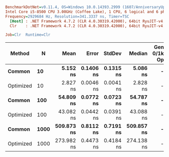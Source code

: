 ``` ini

BenchmarkDotNet=v0.11.4, OS=Windows 10.0.14393.2999 (1607/AnniversaryUpdate/Redstone1)
Intel Core i5-8500 CPU 3.00GHz (Coffee Lake), 1 CPU, 6 logical and 6 physical cores
Frequency=2929684 Hz, Resolution=341.3337 ns, Timer=TSC
  [Host] : .NET Framework 4.7.2 (CLR 4.0.30319.42000), 64bit RyuJIT-v4.7.3416.0
  Clr    : .NET Framework 4.7.2 (CLR 4.0.30319.42000), 64bit RyuJIT-v4.7.3416.0

Job=Clr  Runtime=Clr  

```
|    Method |    N |       Mean |     Error |    StdDev |     Median | Gen 0/1k Op | Gen 1/1k Op | Gen 2/1k Op | Allocated Memory/Op |
|---------- |----- |-----------:|----------:|----------:|-----------:|------------:|------------:|------------:|--------------------:|
|    **Common** |   **10** |   **5.152 ns** | **0.1406 ns** | **0.1315 ns** |   **5.086 ns** |           **-** |           **-** |           **-** |                   **-** |
| Optimized |   10 |   2.827 ns | 0.0046 ns | 0.0041 ns |   2.828 ns |           - |           - |           - |                   - |
|    **Common** |  **100** |  **54.809 ns** | **0.0772 ns** | **0.0723 ns** |  **54.787 ns** |           **-** |           **-** |           **-** |                   **-** |
| Optimized |  100 |  43.082 ns | 0.0442 ns | 0.0391 ns |  43.088 ns |           - |           - |           - |                   - |
|    **Common** | **1000** | **509.873 ns** | **0.8112 ns** | **0.7191 ns** | **509.857 ns** |           **-** |           **-** |           **-** |                   **-** |
| Optimized | 1000 | 273.982 ns | 0.4473 ns | 0.4184 ns | 274.138 ns |           - |           - |           - |                   - |
